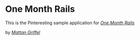 # One Month Rails

This is the Pinteresting sample application for [*One Month Rails*](http://onemonthrails.com)

by [*Mattan Griffel*](http://mattangriffel.com)